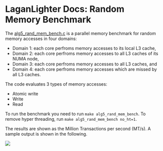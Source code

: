 #  LaganLighter Docs: Random Memory Benchmark

The [alg5_rand_mem_bench.c](../alg5_rand_mem_bench.c) is a parallel memory benchmark
for random memory accesses in four domains:

- Domain 1: each core perfroms memory accesses to its local L3 cache,
- Domain 2: each core perfroms memory accesses to all L3 caches of its NUMA node,
- Domain 3: each core perfroms memory accesses to all L3 caches, and
- Domain 4: each core perfroms memory accesses which are missed by all L3 caches.

The code evaluates 3 types of memory accesses:

- Atomic write
- Write
- Read

To run the benchmark you need to run `make alg5_rand_mem_bench`.
To remove hyper threading, run `make alg5_rand_mem_bench no_ht=1`.

The results are shown as the Million Transactions per second (MT/s).
A sample output is shown in the following.

![](images/alg5-rand-mem-bench.png)

